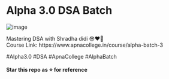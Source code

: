 # Alpha 3.0 DSA Batch

![image](https://user-images.githubusercontent.com/95350584/212660782-3ac95ba1-7b14-442b-ad06-8b5ae793b863.png)
<p>
Mastering DSA with Shradha didi 😎❤️‍🔥<br>
Course Link: https://www.apnacollege.in/course/alpha-batch-3
</p>
<p>
 
#Alpha3.0 #DSA #ApnaCollege #AlphaBatch 
<br>
<br>
**Star this repo as ⭐ for reference**
</p>
